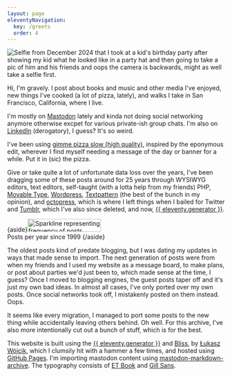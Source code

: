 ```yaml
---
layout: page
eleventyNavigation:
  key: /greets
  order: 4
---
```


<img src="/images/selfie-winter-2024-no-blur.jpeg" alt="Selfie from December 2024 that I took at a kid's birthday party after showing my kid what he looked like in a party hat and then going to take a pic of him and his friends and oops the camera is backwards, might as well take a selfie first." class="myphoto" />

Hi, I'm gravely. I post about books and music and other media I've enjoyed, new things I've cooked (a lot of pizza, lately), and walks I take in San Francisco, California, where I live.

I'm mostly on [Mastodon](https://mastodon.social/@gravely) lately and kinda not doing social networking anymore otherwise excpet for various private-ish group chats. I'm also on [LinkedIn](https://www.linkedin.com/in/gravely/) (derogatory), I guess? It's so weird.

I've been using [gimme pizza slow (high quality)](https://www.youtube.com/watch?v=bpet67TTVag), inspired by the eponymous edit, wherever I find myself needing a message of the day or banner for a while. Put it in (sic) the pizza.

Give or take quite a lot of unfortunate data loss over the years, I've been dragging some of these posts around for 25 years through WYSIWYG editors, text editors, self-taught (with a lotta help from my friends) PHP, [Movable Type](https://web.archive.org/web/20021127162851/http://jokerbone.com/), [Wordpress](https://web.archive.org/web/20041129200618/http://www.jokerbone.com:80/
), [Textpattern](https://textpattern.com/) (the best of the bunch in my opinion), and [octopress](https://web.archive.org/web/20180322055328/http://archives.grantstavely.com/), which is where I left things when I bailed for Twitter and [Tumblr](https://web.archive.org/web/20180330002228/https://grantstavely.com/), which I've also since deleted, and now, [{{ eleventy.generator }}](https://www.11ty.dev/).

{aside}<img
    src="https://v1.sparkline.11ty.dev/120x30/{{ collections.publishedPosts | postsPerYear }}/%23CC00C5/"
    width="170"
    height="30"
    alt="Sparkline representing frequency of posts written per year from 1999"
    loading="lazy"
    decoding="async"
/><br />
Posts per year since 1999
{/aside}

The oldest posts kind of predate blogging, but I was dating my updates in ways that made sense to import. The next generation of posts were from when my friends and I used my website as a message board, to make plans, or post about parties we'd just been to, which made sense at the time, I guess? Once I moved to blogging engines, the guest posts taper off and it's just my own bad ideas. In almost all cases, I've only ported over my own posts. Once social networks took off, I mistakenly posted on them instead. Oops.

It seems like every migration, I managed to port some posts to the new thing while accidentally leaving others behind. Oh well. For this archive, I've also more intentionally cut out a bunch of stuff, which is for the best.

This website is built using the [{{ eleventy.generator }}](https://www.11ty.dev/) and [Bliss](https://github.com/lwojcik/eleventy-template-bliss), by [Łukasz Wójcik](https://lukaszwojcik.net/), which I clumsily hit with a hammer a few times, and hosted using [GitHub Pages](https://github.com/g-r-a-v-e-l-y/). I'm importing mastodon content using [mastodon-markdown-archive](https://git.garrido.io/gabriel/mastodon-markdown-archive). The typography consists of [ET Book](https://edwardtufte.github.io/et-book/) and [Gill Sans](https://en.wikipedia.org/wiki/Gill_Sans).